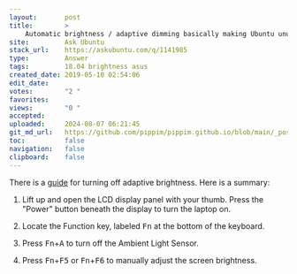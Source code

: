 ```yaml
---
layout:       post
title:        >
    Automatic brightness / adaptive dimming basically making Ubuntu unusable - Asus UX303L
site:         Ask Ubuntu
stack_url:    https://askubuntu.com/q/1141985
type:         Answer
tags:         18.04 brightness asus
created_date: 2019-05-10 02:54:06
edit_date:    
votes:        "2 "
favorites:    
views:        "0 "
accepted:     
uploaded:     2024-08-07 06:21:45
git_md_url:   https://github.com/pippim/pippim.github.io/blob/main/_posts/2019/2019-05-10-Automatic-brightness-_-adaptive-dimming-basically-making-Ubuntu-unusable-Asus-UX303L.md
toc:          false
navigation:   false
clipboard:    false
---
```


There is a [guide][1] for turning off adaptive brightness. Here is a summary:

1. Lift up and open the LCD display panel with your thumb. Press the "Power" button beneath the display to turn the laptop on.

2. Locate the Function key, labeled <kbd>Fn</kbd> at the bottom of the keyboard.

3. Press <kbd>Fn</kbd>+<kbd>A</kbd> to turn off the Ambient Light Sensor.

4. Press <kbd>Fn</kbd>+<kbd>F5</kbd> or <kbd>Fn</kbd>+<kbd>F6</kbd> to manually adjust the screen brightness.

  [1]: https://smallbusiness.chron.com/disable-ambient-light-sensor-asus-49601.html
